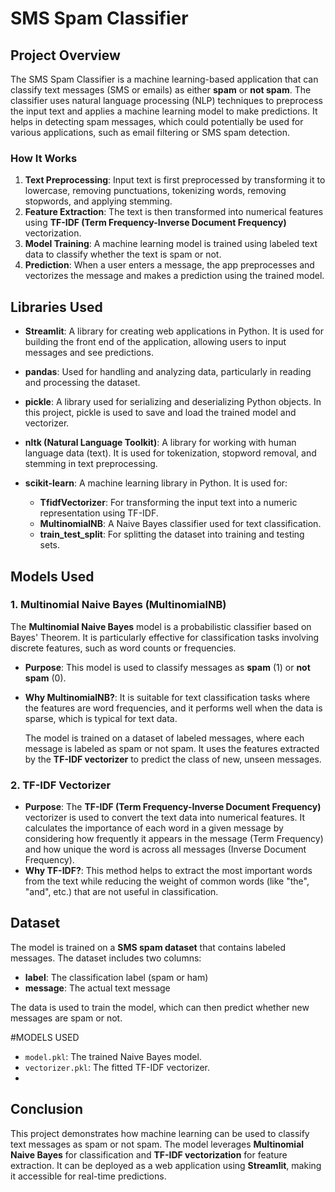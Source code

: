 # **SMS Spam Classifier**

## **Project Overview**

The SMS Spam Classifier is a machine learning-based application that can classify text messages (SMS or emails) as either **spam** or **not spam**. The classifier uses natural language processing (NLP) techniques to preprocess the input text and applies a machine learning model to make predictions. It helps in detecting spam messages, which could potentially be used for various applications, such as email filtering or SMS spam detection.

### **How It Works**

1. **Text Preprocessing**: Input text is first preprocessed by transforming it to lowercase, removing punctuations, tokenizing words, removing stopwords, and applying stemming.
2. **Feature Extraction**: The text is then transformed into numerical features using **TF-IDF (Term Frequency-Inverse Document Frequency)** vectorization.
3. **Model Training**: A machine learning model is trained using labeled text data to classify whether the text is spam or not.
4. **Prediction**: When a user enters a message, the app preprocesses and vectorizes the message and makes a prediction using the trained model.

## **Libraries Used**

* **Streamlit**: A library for creating web applications in Python. It is used for building the front end of the application, allowing users to input messages and see predictions.
* **pandas**: Used for handling and analyzing data, particularly in reading and processing the dataset.
* **pickle**: A library used for serializing and deserializing Python objects. In this project, pickle is used to save and load the trained model and vectorizer.
* **nltk (Natural Language Toolkit)**: A library for working with human language data (text). It is used for tokenization, stopword removal, and stemming in text preprocessing.
* **scikit-learn**: A machine learning library in Python. It is used for:

  * **TfidfVectorizer**: For transforming the input text into a numeric representation using TF-IDF.
  * **MultinomialNB**: A Naive Bayes classifier used for text classification.
  * **train\_test\_split**: For splitting the dataset into training and testing sets.

## **Models Used**

### **1. Multinomial Naive Bayes (MultinomialNB)**

The **Multinomial Naive Bayes** model is a probabilistic classifier based on Bayes' Theorem. It is particularly effective for classification tasks involving discrete features, such as word counts or frequencies.

* **Purpose**: This model is used to classify messages as **spam** (1) or **not spam** (0).
* **Why MultinomialNB?**: It is suitable for text classification tasks where the features are word frequencies, and it performs well when the data is sparse, which is typical for text data.

  The model is trained on a dataset of labeled messages, where each message is labeled as spam or not spam. It uses the features extracted by the **TF-IDF vectorizer** to predict the class of new, unseen messages.

### **2. TF-IDF Vectorizer**

* **Purpose**: The **TF-IDF (Term Frequency-Inverse Document Frequency)** vectorizer is used to convert the text data into numerical features. It calculates the importance of each word in a given message by considering how frequently it appears in the message (Term Frequency) and how unique the word is across all messages (Inverse Document Frequency).
* **Why TF-IDF?**: This method helps to extract the most important words from the text while reducing the weight of common words (like "the", "and", etc.) that are not useful in classification.

## **Dataset**

The model is trained on a **SMS spam dataset** that contains labeled messages. The dataset includes two columns:

* **label**: The classification label (spam or ham)
* **message**: The actual text message

The data is used to train the model, which can then predict whether new messages are spam or not.

#MODELS USED

* `model.pkl`: The trained Naive Bayes model.
* `vectorizer.pkl`: The fitted TF-IDF vectorizer.
* 
## **Conclusion**

This project demonstrates how machine learning can be used to classify text messages as spam or not spam. The model leverages **Multinomial Naive Bayes** for classification and **TF-IDF vectorization** for feature extraction. It can be deployed as a web application using **Streamlit**, making it accessible for real-time predictions.
